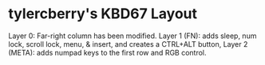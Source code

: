 # tylercberry's KBD67 Layout

Layer 0: Far-right column has been modified.
Layer 1 (FN): adds sleep, num lock, scroll lock, menu, & insert, and creates a CTRL+ALT button,
Layer 2 (META): adds numpad keys to the first row and RGB control.